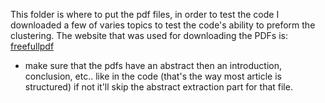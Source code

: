 This folder is where to put the pdf files, in order to test the code I downloaded a few of varies topics to test the code's ability to preform the clustering. 
The website that was used for downloading the PDFs is: 
[freefullpdf](https://www.freefullpdf.com)
* make sure that the pdfs have an abstract then an introduction, conclusion, etc.. like in the code (that's the way most article is structured) if not it'll skip the abstract extraction part for that file.
